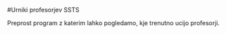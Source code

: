 #Urniki profesorjev SSTS

Preprost program z katerim lahko pogledamo, kje trenutno ucijo profesorji.
